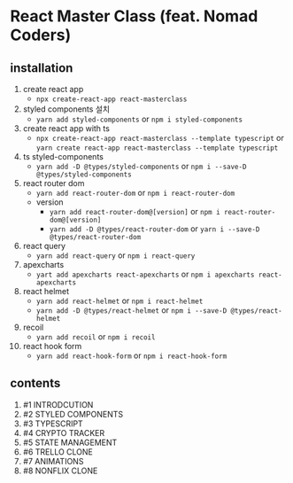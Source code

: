 # React Master Class (feat. Nomad Coders)

## installation

1. create react app
   - `npx create-react-app react-masterclass`
2. styled components 설치
   - `yarn add styled-components` or `npm i styled-components`
3. create react app with ts
   - `npx create-react-app react-masterclass --template typescript` or `yarn create react-app react-masterclass --template typescript`
4. ts styled-components
   - `yarn add -D @types/styled-components` or `npm i --save-D @types/styled-components`
5. react router dom
   - `yarn add react-router-dom` or `npm i react-router-dom`
   - version
     - `yarn add react-router-dom@[version]` or `npm i react-router-dom@[version]`
     - `yarn add -D @types/react-router-dom` or `yarn i --save-D @types/react-router-dom`
6. react query
   - `yarn add react-query` or `npm i react-query`
7. apexcharts
   - `yart add apexcharts react-apexcharts` or `npm i apexcharts react-apexcharts`
8. react helmet
   - `yarn add react-helmet` or `npm i react-helmet`
   - `yarn add -D @types/react-helmet` or `npm i --save-D @types/react-helmet`
9. recoil
   - `yarn add recoil` or `npm i recoil`
10. react hook form
    - `yarn add react-hook-form` or `npm i react-hook-form`

## contents

1. #1 INTRODCUTION
2. #2 STYLED COMPONENTS
3. #3 TYPESCRIPT
4. #4 CRYPTO TRACKER
5. #5 STATE MANAGEMENT
6. #6 TRELLO CLONE
7. #7 ANIMATIONS
8. #8 NONFLIX CLONE
